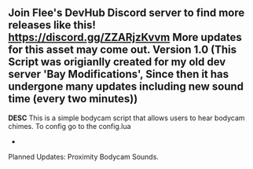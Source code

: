 **Join Flee's DevHub Discord server to find more releases like this!**
https://discord.gg/ZZARjzKvvm
More updates for this asset may come out.
Version 1.0
(This Script was origianlly created for my old dev server 'Bay Modifications', Since then it has undergone many updates including new sound time (every two minutes))
-

**DESC**
This is a simple bodycam script that allows users to hear bodycam chimes. 
To config go to the config.lua

-
Planned Updates: Proximity Bodycam Sounds. 
